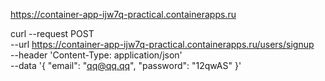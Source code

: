 
https://container-app-ijw7q-practical.containerapps.ru


curl --request POST \
  --url https://container-app-ijw7q-practical.containerapps.ru/users/signup \
  --header 'Content-Type: application/json' \
  --data '{
    "email": "qq@qq.qq",
    "password": "12qwAS"
}'